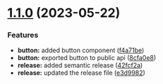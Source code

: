 # [1.1.0](https://github.com/JoshuaKeys/pinglink-ui2/compare/v1.0.0...v1.1.0) (2023-05-22)


### Features

* **button:** added button component ([f4a71be](https://github.com/JoshuaKeys/pinglink-ui2/commit/f4a71beff43325ea581e0898d01e0b2f689fbf47))
* **button:** exported button to public api ([8cfa0e8](https://github.com/JoshuaKeys/pinglink-ui2/commit/8cfa0e868d41f1698a545f8580d8ecd83fad9a95))
* **release:** added semantic release ([42fcf2a](https://github.com/JoshuaKeys/pinglink-ui2/commit/42fcf2aa4bf02abdd41b53111cce46603e25bc93))
* **release:** updated the release file ([e3d9982](https://github.com/JoshuaKeys/pinglink-ui2/commit/e3d99825f177aea06a8fceb0d1658e9e9695d968))

